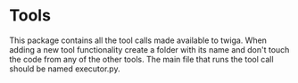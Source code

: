 # Tools

This package contains all the tool calls made available to twiga. When adding a new tool functionality create a folder with its name and don't touch the code from any of the other tools. The main file that runs the tool call should be named executor.py.
